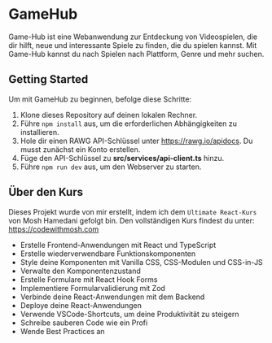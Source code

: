 # GameHub

Game-Hub ist eine Webanwendung zur Entdeckung von Videospielen, die dir hilft, neue und interessante Spiele zu finden, die du spielen kannst. Mit Game-Hub kannst du nach Spielen nach Plattform, Genre und mehr suchen.

## Getting Started

Um mit GameHub zu beginnen, befolge diese Schritte:

1. Klone dieses Repository auf deinen lokalen Rechner.
2. Führe `npm install` aus, um die erforderlichen Abhängigkeiten zu installieren.
3. Hole dir einen RAWG API-Schlüssel unter https://rawg.io/apidocs. Du musst zunächst ein Konto erstellen.
4. Füge den API-Schlüssel zu **src/services/api-client.ts** hinzu.
5. Führe `npm run dev` aus, um den Webserver zu starten.

## Über den Kurs

Dieses Projekt wurde von mir erstellt, indem ich dem `Ultimate React-Kurs` von Mosh Hamedani gefolgt bin. Den vollständigen Kurs findest du unter: https://codewithmosh.com

- Erstelle Frontend-Anwendungen mit React und TypeScript
- Erstelle wiederverwendbare Funktionskomponenten
- Style deine Komponenten mit Vanilla CSS, CSS-Modulen und CSS-in-JS
- Verwalte den Komponentenzustand
- Erstelle Formulare mit React Hook Forms
- Implementiere Formularvalidierung mit Zod
- Verbinde deine React-Anwendungen mit dem Backend
- Deploye deine React-Anwendungen
- Verwende VSCode-Shortcuts, um deine Produktivität zu steigern
- Schreibe sauberen Code wie ein Profi
- Wende Best Practices an
